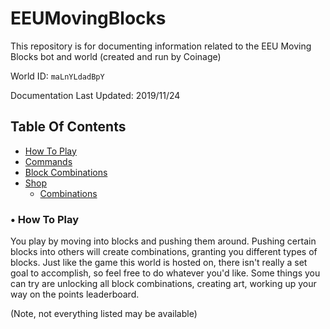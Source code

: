 # EEUMovingBlocks
This repository is for documenting information related to the EEU Moving Blocks bot and world (created and run by Coinage)

World ID: `maLnYLdadBpY`

Documentation Last Updated: 2019/11/24

## Table Of Contents
- [How To Play](#how-to-play)
- [Commands](#commands)
- [Block Combinations](#block-combo)
- [Shop](#shop)
  - [Combinations](#shop-combo)


### <a id="how-to-play">• How To Play</a>
You play by moving into blocks and pushing them around. 
Pushing certain blocks into others will create combinations, granting you different types of blocks.
Just like the game this world is hosted on, there isn't really a set goal to accomplish, so feel free to do whatever you'd like.
Some things you can try are unlocking all block combinations, creating art, working up your way on the points leaderboard.

(Note, not everything listed may be available)
